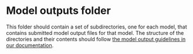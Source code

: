 # Model outputs folder

This folder should contain a set of subdirectories, one for each model, that contains submitted model output files for that model. The structure of the directories and their contents should follow [the model output guidelines in our documentation](https://hubverse.io/en/latest/format/model-output.html).
